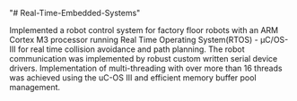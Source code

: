 "# Real-Time-Embedded-Systems" 

Implemented a robot control system for factory floor robots with an ARM Cortex M3 processor running Real Time Operating System(RTOS) - μC/OS-III for real time collision avoidance and path planning. The robot communication was implemented by robust custom written serial device drivers. Implementation of multi-threading with over more than 16 threads was achieved using the uC-OS III and efficient memory buffer pool management.
